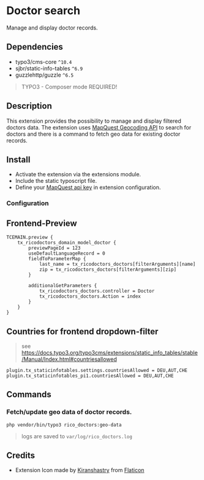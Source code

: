 # Doctor search

Manage and display doctor records.

## Dependencies

* typo3/cms-core `^10.4`
* sjbr/static-info-tables `^6.9`
* guzzlehttp/guzzle `^6.5`

> TYPO3 - Composer mode REQUIRED!

## Description

This extension provides the possibility to manage and display filtered doctors data. The extension
uses [MapQuest Geocoding API](https://developer.mapquest.com/documentation/geocoding-api/)
to search for doctors and there is a command to fetch geo data for existing doctor records.

## Install

* Activate the extension via the extensions module.
* Include the static typoscript file.
* Define your [MapQuest api key](https://developer.mapquest.com/user/me/apps) in extension configuration.

### Configuration

## Frontend-Preview

```typo3_typoscript
TCEMAIN.preview {
    tx_ricodoctors_domain_model_doctor {
        previewPageId = 123
        useDefaultLanguageRecord = 0
        fieldToParameterMap {
            last_name = tx_ricodoctors_doctors[filterArguments][name]
            zip = tx_ricodoctors_doctors[filterArguments][zip]
        }

        additionalGetParameters {
            tx_ricodoctors_doctors.controller = Doctor
            tx_ricodoctors_doctors.Action = index
        }
    }
}
```

## Countries for frontend dropdown-filter

> see https://docs.typo3.org/typo3cms/extensions/static_info_tables/stable/Manual/Index.html#countriesallowed

```typo3_typoscript
plugin.tx_staticinfotables.settings.countriesAllowed = DEU,AUT,CHE
plugin.tx_staticinfotables_pi1.countriesAllowed = DEU,AUT,CHE
```

## Commands

### Fetch/update geo data of doctor records.

```shell
php vendor/bin/typo3 rico_doctors:geo-data
```

> logs are saved to `var/log/rico_doctors.log`

## Credits

* Extension Icon made by [Kiranshastry](https://www.flaticon.com/authors/kiranshastry) from [Flaticon](www.flaticon.com)
